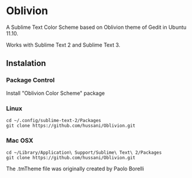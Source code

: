 Oblivion
========

A Sublime Text Color Scheme based on Oblivion theme of Gedit in Ubuntu 11.10.

Works with Sublime Text 2 and Sublime Text 3.

## Instalation ##

### Package Control ###
Install "Oblivion Color Scheme" package

### Linux ###

	cd ~/.config/sublime-text-2/Packages
	git clone https://github.com/hussani/Oblivion.git

### Mac OSX ###

	cd ~/Library/Application\ Support/Sublime\ Text\ 2/Packages
	git clone https://github.com/hussani/Oblivion.git
	
The .tmTheme file was originally created by Paolo Borelli
	
